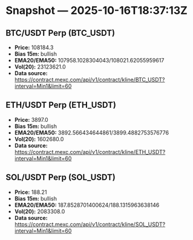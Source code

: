 # Snapshot — 2025-10-16T18:37:13Z

## BTC/USDT Perp (BTC_USDT)
- **Price:** 108184.3
- **Bias 15m:** bullish
- **EMA20/EMA50:** 107958.1028304043/108021.62055959617
- **Vol(20):** 23123621.0
- **Data source:** https://contract.mexc.com/api/v1/contract/kline/BTC_USDT?interval=Min1&limit=60

## ETH/USDT Perp (ETH_USDT)
- **Price:** 3897.0
- **Bias 15m:** bullish
- **EMA20/EMA50:** 3892.566434644861/3899.4882753576776
- **Vol(20):** 1602680.0
- **Data source:** https://contract.mexc.com/api/v1/contract/kline/ETH_USDT?interval=Min1&limit=60

## SOL/USDT Perp (SOL_USDT)
- **Price:** 188.21
- **Bias 15m:** bullish
- **EMA20/EMA50:** 187.8528701400624/188.1315963638146
- **Vol(20):** 2083308.0
- **Data source:** https://contract.mexc.com/api/v1/contract/kline/SOL_USDT?interval=Min1&limit=60
